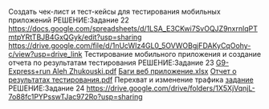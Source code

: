 Создать чек-лист и тест-кейсы для тестирования мобильных приложений
РЕШЕНИЕ:Задание 22 https://docs.google.com/spreadsheets/d/1LSA_E3CKwi7SvOQJZ9nxrnlqPTmtpYRtTBJB4GxQGyk/edit?usp=sharing
https://drive.google.com/file/d/1nUcWIz4GL0_5OVWOBgjFDAKyCqOohy-c/view?usp=drive_link
Тестирование мобильного приложения и создание отчета по результатам тестирования 
РЕШЕНИЕ:Задание 23 [G9-Express+run Aleh Zhukouski.pdf](https://github.com/user-attachments/files/18629514/G9-Express%2Brun.Aleh.Zhukouski.pdf) [Баги веб приложение.xlsx](https://github.com/user-attachments/files/18629515/default.xlsx)
[Отчет о результатах тестирования.pdf](https://github.com/user-attachments/files/18631628/default.pdf)
Перехват и изменение трафика [задание](https://docs.google.com/document/d/12T7i_gbr_rViY8cmWmQ8Nud1ocOGsQFuAAGRC5ZWu0c/edit?usp=sharing)
РЕШЕНИЕ:Задание 24 https://drive.google.com/drive/folders/1X5XjVqnjL-7o88fc1PYPsswTJac972Ro?usp=sharing

